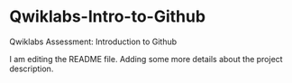 # Qwiklabs-Intro-to-Github
Qwiklabs Assessment: Introduction to Github

I am editing the README file. Adding some more details about the project description.
